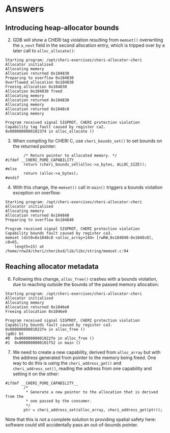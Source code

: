 # Answers

## Introducing heap-allocator bounds

2. GDB will show a CHERI tag violation resulting from `memset()` overwriting
   the `a_next` field in the second allocation entry, which is tripped over by
   a later call to `alloc_allocate()`:

```
Starting program: /opt/cheri-exercises/cheri-allocator-cheri 
Allocator initialised
Allocating memory
Allocation returned 0x104830
Preparing to overflow 0x104830
Overflowed allocation 0x104830
Freeing allocation 0x104830
Allocation 0x104830 freed
Allocating memory
Allocation returned 0x104830
Allocating memory
Allocation returned 0x1048c0
Allocating memory

Program received signal SIGPROT, CHERI protection violation
Capability tag fault caused by register ca2.
0x0000000000102374 in alloc_allocate ()
```

3. When compiling for CHERI C, use `cheri_bounds_set()` to set bounds on the
   returned pointer:

```
        /* Return pointer to allocated memory. */
#ifdef __CHERI_PURE_CAPABILITY__
        return (cheri_bounds_set(alloc->a_bytes, ALLOC_SIZE));
#else
        return (alloc->a_bytes);
#endif
```

4. With this change, the `memset()` call in `main()` triggers a bounds
   violation exception on overflow:

```
Starting program: /opt/cheri-exercises/cheri-allocator-cheri 
Allocator initialised
Allocating memory
Allocation returned 0x104840
Preparing to overflow 0x104840

Program received signal SIGPROT, CHERI protection violation
Capability bounds fault caused by register ca3.
memset (dst0=0x1048c0 <alloc_array+144> [rwRW,0x104840-0x1048c0], c0=65, 
    length=15) at /home/rnw24/cheri/cheribsd/lib/libc/string/memset.c:94
```

## Reaching allocator metadata

6. Following this change, `alloc_free()` crashes with a bounds violation,
   due to reaching outside the bounds of the passed memory allocation:

```
Starting program: /opt/cheri-exercises/cheri-allocator-cheri 
Allocator initialised
Allocating memory
Allocation returned 0x1046e0
Freeing allocation 0x1046e0

Program received signal SIGPROT, CHERI protection violation
Capability bounds fault caused by register ca3.
0x00000000001022fe in alloc_free ()
(gdb) bt
#0  0x00000000001022fe in alloc_free ()
#1  0x0000000000101f52 in main ()
```

7. We need to create a new capability, derived from `alloc_array` but with the
   address generated from pointer to the memory being freed.
   One way to do this is using the `cheri_address_get()` and
   `cheri_address_set()`, reading the address from one capability and setting
   it on the other:

```
#ifdef __CHERI_PURE_CAPABILITY__
        /*
         * Generate a new pointer to the allocation that is derived from the
         * one passed by the consumer.
         */
        ptr = cheri_address_set(alloc_array, cheri_address_get(ptr));
```

   Note that this is not a complete solution to providing spatial safety here:
   software could still accidentally pass an out-of-bounds pointer.

